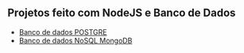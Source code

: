## Projetos feito com NodeJS e Banco de Dados
- [Banco de dados POSTGRE](https://github.com/rafaelwitter/Java_DigitalInnovation/tree/master/NodeJS/PostgreSQL)
- [Banco de dados NoSQL MongoDB](https://github.com/rafaelwitter/Java_DigitalInnovation/tree/master/NodeJS/MongoDB)
